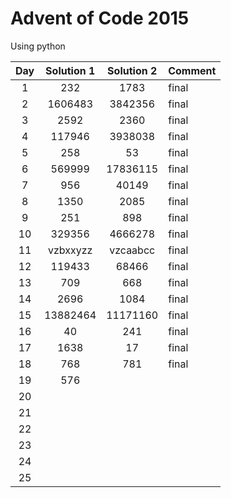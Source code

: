 # Advent of Code 2015
Using python

| Day | Solution 1 | Solution 2 | Comment |
| :-: | :--------: | :--------: | ------- |
| 1 | 232 | 1783 | final |
| 2 | 1606483 | 3842356 | final |
| 3 | 2592 | 2360 | final |
| 4 | 117946 | 3938038 | final |
| 5 | 258 | 53 | final |
| 6 | 569999 | 17836115 | final |
| 7 | 956 | 40149 | final |
| 8 | 1350 | 2085 | final |
| 9 | 251 | 898 | final |
| 10 | 329356 | 4666278 | final |
| 11 | vzbxxyzz | vzcaabcc | final |
| 12 | 119433 | 68466 | final |
| 13 | 709 | 668 | final |
| 14 | 2696 | 1084 | final |
| 15 | 13882464 | 11171160 | final |
| 16 | 40 | 241 | final |
| 17 | 1638 | 17 | final |
| 18 | 768 | 781 | final |
| 19 | 576 |  |  |
| 20 |  |  |  |
| 21 |  |  |  |
| 22 |  |  |  |
| 23 |  |  |  |
| 24 |  |  |  |
| 25 |  |  |  |

